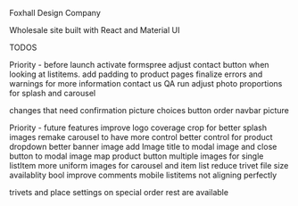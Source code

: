 Foxhall Design Company

Wholesale site built with React and Material UI

TODOS

Priority - before launch
activate formspree
adjust contact button when looking at listitems.
add padding to product pages
finalize errors and warnings
for more information contact us
QA run
adjust photo proportions for splash and carousel

changes that need confirmation
picture choices
button order
navbar picture

Priority - future features
improve logo coverage
crop for better splash images
remake carousel to have more control
better control for product dropdown
better banner image
add Image title to modal image
and close button to modal image
map product button
multiple images for single listItem
more uniform images for carousel and item list
reduce trivet file size
availablity bool
improve comments
mobile listitems not aligning perfectly


trivets and place settings on special order
rest are available

